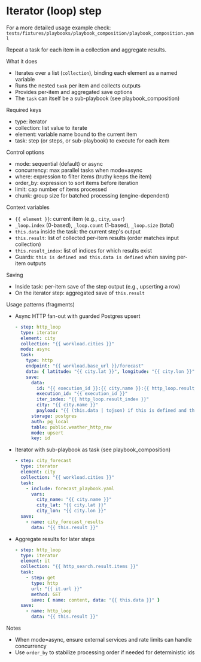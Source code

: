 # Iterator (loop) step

For a more detailed usage example check: `tests/fixtures/playbooks/playbook_composition/playbook_composition.yaml`

Repeat a task for each item in a collection and aggregate results.

What it does
- Iterates over a list (`collection`), binding each element as a named variable
- Runs the nested `task` per item and collects outputs
- Provides per-item and aggregated save options
- The `task` can itself be a sub-playbook (see playbook_composition)

Required keys
- type: iterator
- collection: list value to iterate
- element: variable name bound to the current item
- task: step (or steps, or sub-playbook) to execute for each item

Control options
- mode: sequential (default) or async
- concurrency: max parallel tasks when mode=async
- where: expression to filter items (truthy keeps the item)
- order_by: expression to sort items before iteration
- limit: cap number of items processed
- chunk: group size for batched processing (engine-dependent)

Context variables
- `{{ element }}`: current item (e.g., `city`, `user`)
- `_loop.index` (0-based), `_loop.count` (1-based), `_loop.size` (total)
- `this.data` inside the task: the current step's output
- `this.result`: list of collected per-item results (order matches input collection)
- `this.result_index`: list of indices for which results exist
- Guards: `this is defined and this.data is defined` when saving per-item outputs

Saving
- Inside task: per-item save of the step output (e.g., upserting a row)
- On the iterator step: aggregated save of `this.result`

Usage patterns (fragments)
- Async HTTP fan-out with guarded Postgres upsert
  ```YAML
  - step: http_loop
    type: iterator
    element: city
    collection: "{{ workload.cities }}"
    mode: async
    task:
      type: http
      endpoint: "{{ workload.base_url }}/forecast"
      data: { latitude: "{{ city.lat }}", longitude: "{{ city.lon }}", hourly: temperature_2m, forecast_days: 1 }
      save:
        data:
          id: "{{ execution_id }}:{{ city.name }}:{{ http_loop.result_index }}"
          execution_id: "{{ execution_id }}"
          iter_index: "{{ http_loop.result_index }}"
          city: "{{ city.name }}"
          payload: "{{ (this.data | tojson) if this is defined and this.data is defined else '' }}"
        storage: postgres
        auth: pg_local
        table: public.weather_http_raw
        mode: upsert
        key: id
  ```

- Iterator with sub-playbook as task (see playbook_composition)
  ```YAML
  - step: city_forecast
    type: iterator
    element: city
    collection: "{{ workload.cities }}"
    task:
      - include: forecast_playbook.yaml
        vars:
          city_name: "{{ city.name }}"
          city_lat: "{{ city.lat }}"
          city_lon: "{{ city.lon }}"
    save:
      - name: city_forecast_results
        data: "{{ this.result }}"
  ```

- Aggregate results for later steps
  ```YAML
  - step: http_loop
    type: iterator
    element: it
    collection: "{{ http_search.result.items }}"
    task:
      - step: get
        type: http
        url: "{{ it.url }}"
        method: GET
        save: { name: content, data: "{{ this.data }}" }
    save:
      - name: http_loop
        data: "{{ this.result }}"
  ```

Notes
- When mode=async, ensure external services and rate limits can handle concurrency
- Use `order_by` to stabilize processing order if needed for deterministic ids
